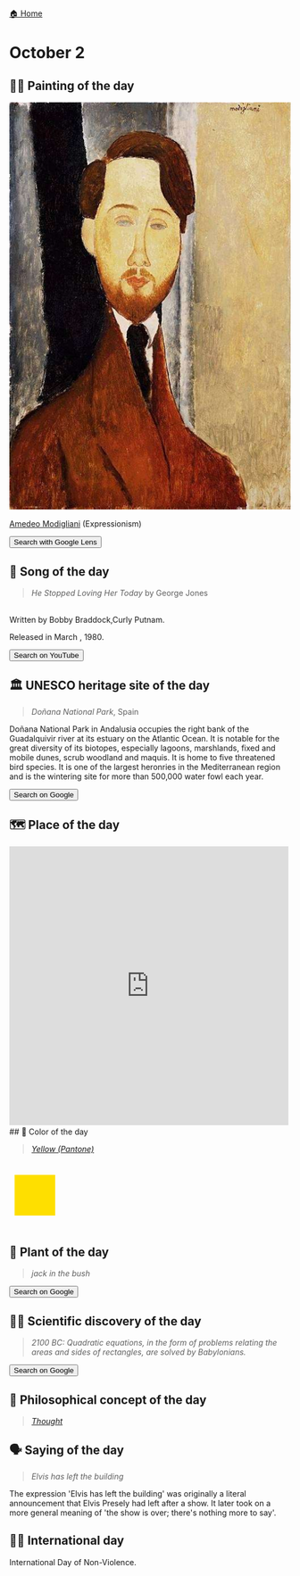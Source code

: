 
[🏠 Home](../../index.md)

# October 2

## 🧑‍🎨 Painting of the day

<img width="600" src="../img/Amedeo_Modigliani_6.jpg">

[Amedeo Modigliani](http://en.wikipedia.org/wiki/Amedeo_Modigliani) (Expressionism)

<button class="btn btn-success"
onclick=" window.open('https://lens.google.com/uploadbyurl?url=https://iretes.github.io/one-a-day/data/img/Amedeo_Modigliani_6.jpg','_blank')">
Search with Google Lens
</button>

## 🎼 Song of the day

> *He Stopped Loving Her Today*
by George Jones

<br />Written by Bobby Braddock,Curly Putnam.

Released in March , 1980.

<button class="btn btn-success"
onclick=" window.open('http://www.youtube.com/search?q=He Stopped Loving Her Today by George Jones','_blank')">
Search on YouTube
</button>

## 🏛️ UNESCO heritage site of the day

> *Doñana National Park*, Spain

<p>Doñana National Park in Andalusia occupies the right bank of the Guadalquivir river at its estuary on the Atlantic Ocean. It is notable for the great diversity of its biotopes, especially lagoons, marshlands, fixed and mobile dunes, scrub woodland and maquis. It is home to five threatened bird species. It is one of the largest heronries in the Mediterranean region and is the wintering site for more than 500,000 water fowl each year.</p>

<button class="btn btn-success"
onclick=" window.open('http://www.google.com/search?q=Doñana National Park','_blank')">
Search on Google
</button>

## 🗺️ Place of the day

<iframe
src="https://www.mapcrunch.com"
name="mapcrunch"
width="500"
height="500"
allowTransparency="true"
scrolling="no"
frameborder="0"
>
</iframe>
## 🎨 Color of the day

> *[Yellow (Pantone)](https://en.wikipedia.org/wiki/Shades_of_yellow#Yellow_(Pantone))*

<div style="color:#FEDF00; font-size: 100px;">&#9632;</div>

## 🌿 Plant of the day

> *jack in the bush*

<button class="btn btn-success"
onclick=" window.open('http://www.google.com/search?q=jack in the bush','_blank')">
Search on Google
</button>

## 🧑‍🔬 Scientific discovery of the day

> *2100 BC: Quadratic equations, in the form of problems relating the areas and sides of rectangles, are solved by Babylonians.*

<button class="btn btn-success"
onclick=" window.open('http://www.google.com/search?q=2100 BC: Quadratic equations, in the form of problems relating the areas and sides of rectangles, are solved by Babylonians.','_blank')"> 
Search on Google
</button>

## 💭 Philosophical concept of the day

> *[Thought](https://en.wikipedia.org/wiki/Thought)*

## 🗣️ Saying of the day

> *Elvis has left the building*

The expression 'Elvis has left the building' was originally a literal announcement that Elvis Presely had left after a show. It later took on a more general meaning of 'the show is over; there's nothing more to say'.

## 🏳️‍🌈 International day

International Day of Non-Violence.